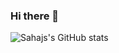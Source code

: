 ### Hi there 👋

![Sahajs's GitHub stats](https://github-readme-stats.vercel.app/api?username=SatireSage&count_private=true&show_icons=true&theme=dracula)
<!--
**SatireSage/SatireSage** is a ✨ _special_ ✨ repository because its `README.md` (this file) appears on your GitHub profile.

Here are some ideas to get you started:

- 🔭 I’m currently working on ...
- 🌱 I’m currently learning ...
- 👯 I’m looking to collaborate on ...
- 🤔 I’m looking for help with ...
- 💬 Ask me about ...
- 📫 How to reach me: ...
- 😄 Pronouns: ...
- ⚡ Fun fact: ...
-->
